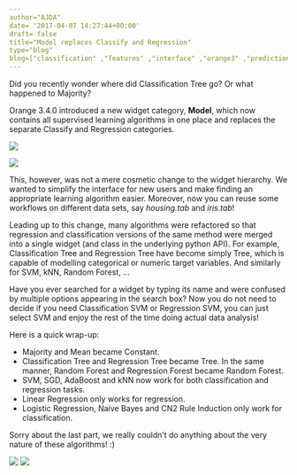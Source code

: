 ```yaml
---
author="AJDA"
date= '2017-04-07 14:27:44+00:00'
draft= false
title="Model replaces Classify and Regression"
type="blog"
blog=["classification" ,"features" ,"interface" ,"orange3" ,"prediction" ,"predictive  analytics" ,"regression" ,"toolbox" ,"update" ]
---
```


Did you recently wonder where did Classification Tree go? Or what happened to Majority?

Orange 3.4.0 introduced a new widget category, **Model**, which now contains all supervised learning algorithms in one place and replaces the separate Classify and Regression categories.

![](/images/2017/04/Screen-Shot-2017-04-07-at-15.51.36.png)

![](/images/2017/04/Screen-Shot-2017-04-07-at-15.41.12.png)

This, however, was not a mere cosmetic change to the widget hierarchy. We wanted to simplify the interface for new users and make finding an appropriate learning algorithm easier. Moreover, now you can reuse some workflows on different data sets, say _housing.tab_ and _iris.tab_!

Leading up to this change, many algorithms were refactored so that regression and classification versions of the same method were merged into a single widget (and class in the underlying python API). For example, Classification Tree and Regression Tree have become simply Tree, which is capable of modelling categorical or numeric target variables. And similarly for SVM, kNN, Random Forest, …

Have you ever searched for a widget by typing its name and were confused by multiple options appearing in the search box? Now you do not need to decide if you need Classification SVM or Regression SVM, you can just select SVM and enjoy the rest of the time doing actual data analysis!



Here is a quick wrap-up:

* Majority and Mean became Constant.
* Classification Tree and Regression Tree became Tree. In the same manner, Random Forest and Regression Forest became Random Forest.
* SVM, SGD, AdaBoost and kNN now work for both classification and regression tasks.
* Linear Regression only works for regression.
* Logistic Regression, Naive Bayes and CN2 Rule Induction only work for classification.

Sorry about the last part, we really couldn’t do anything about the very nature of these algorithms! :)



![](/images/2017/04/Screen-Shot-2017-04-07-at-15.51.12.png)
![](/images/2017/04/Screen-Shot-2017-04-07-at-15.45.21.png)



